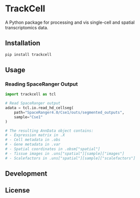 # TrackCell

A Python package for processing and vis single-cell and spatial transcriptomics data.

## Installation

```bash
pip install trackcell
```

## Usage

### Reading SpaceRanger Output

```python
import trackcell as tcl

# Read SpaceRanger output
adata = tcl.io.read_hd_cellseg(
    path="SpaceRanger4.0/Cse1/outs/segmented_outputs",
    sample="Cse1"
)

# The resulting AnnData object contains:
# - Expression matrix in .X
# - Cell metadata in .obs
# - Gene metadata in .var
# - Spatial coordinates in .obsm["spatial"]
# - Tissue images in .uns["spatial"][sample]["images"]
# - Scalefactors in .uns["spatial"][sample]["scalefactors"]
```


## Development


## License

